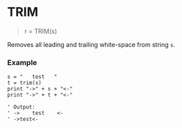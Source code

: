 # TRIM

> r = TRIM(s)

Removes all leading and trailing white-space from string `s`.

### Example

```
s = "   test   "
t = trim(s)
print "->" + s + "<-"
print "->" + t + "<-"

' Output:
' ->    test    <-
' ->test<-
```

